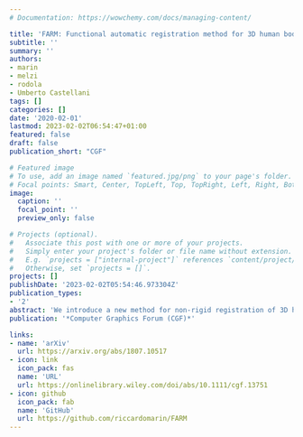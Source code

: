 ```yaml
---
# Documentation: https://wowchemy.com/docs/managing-content/

title: 'FARM: Functional automatic registration method for 3D human bodies'
subtitle: ''
summary: ''
authors:
- marin
- melzi
- rodola
- Umberto Castellani
tags: []
categories: []
date: '2020-02-01'
lastmod: 2023-02-02T06:54:47+01:00
featured: false
draft: false
publication_short: "CGF"

# Featured image
# To use, add an image named `featured.jpg/png` to your page's folder.
# Focal points: Smart, Center, TopLeft, Top, TopRight, Left, Right, BottomLeft, Bottom, BottomRight.
image:
  caption: ''
  focal_point: ''
  preview_only: false

# Projects (optional).
#   Associate this post with one or more of your projects.
#   Simply enter your project's folder or file name without extension.
#   E.g. `projects = ["internal-project"]` references `content/project/deep-learning/index.md`.
#   Otherwise, set `projects = []`.
projects: []
publishDate: '2023-02-02T05:54:46.973304Z'
publication_types:
- '2'
abstract: 'We introduce a new method for non-rigid registration of 3D human shapes. Our proposed pipeline builds upon a given parametric model of the human, and makes use of the functional map representation for encoding and inferring shape maps throughout the registration process. This combination endows our method with robustness to a large variety of nuisances observed in practical settings, including non-isometric transformations, downsampling, topological noise and occlusions; further, the pipeline can be applied invariably across different shape representations (e.g. meshes and point clouds), and in the presence of (even dramatic) missing parts such as those arising in real-world depth sensing applications. We showcase our method on a selection of challenging tasks, demonstrating results in line with, or even surpassing, state-of-the-art methods in the respective areas.'
publication: '*Computer Graphics Forum (CGF)*'

links:
- name: 'arXiv'
  url: https://arxiv.org/abs/1807.10517
- icon: link
  icon_pack: fas
  name: 'URL'
  url: https://onlinelibrary.wiley.com/doi/abs/10.1111/cgf.13751
- icon: github
  icon_pack: fab
  name: 'GitHub'
  url: https://github.com/riccardomarin/FARM
---
```

